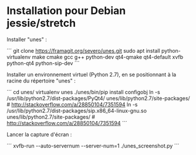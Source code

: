 # Installation pour Debian jessie/stretch

Installer "unes" :

´´´
git clone https://framagit.org/severo/unes.git
sudo apt install python-virtualenv make cmake gcc g++ python-dev qt4-qmake qt4-default xvfb python-qt4 python-sip-dev
´´´

Installer un environnement virtuel (Python 2.7), en se positionnant à la racine du répertoire "unes" :

´´´
cd unes/
virtualenv unes
./unes/bin/pip install configobj
ln -s /usr/lib/python2.7/dist-packages/PyQt4/ unes/lib/python2.7/site-packages/ # http://stackoverflow.com/a/28850104/7351594
ln -s /usr/lib/python2.7/dist-packages/sip.x86_64-linux-gnu.so unes/lib/python2.7/site-packages/ # http://stackoverflow.com/a/28850104/7351594
´´´

Lancer la capture d'écran :

´´´
xvfb-run --auto-servernum --server-num=1 ./unes_screenshot.py
´´´
